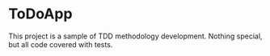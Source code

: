 # ToDoApp
This project is a sample of TDD methodology development. Nothing special, but all code covered with tests.
